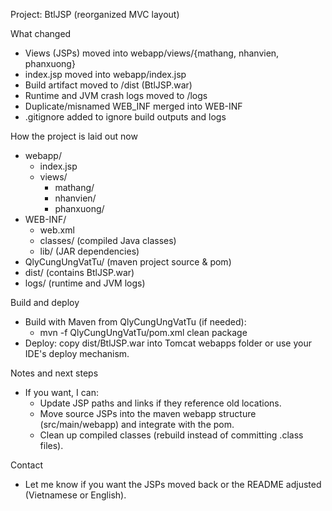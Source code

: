 Project: BtlJSP (reorganized MVC layout)

What changed
- Views (JSPs) moved into webapp/views/{mathang, nhanvien, phanxuong}
- index.jsp moved into webapp/index.jsp
- Build artifact moved to /dist (BtlJSP.war)
- Runtime and JVM crash logs moved to /logs
- Duplicate/misnamed WEB_INF merged into WEB-INF
- .gitignore added to ignore build outputs and logs

How the project is laid out now
- webapp/
  - index.jsp
  - views/
    - mathang/
    - nhanvien/
    - phanxuong/
- WEB-INF/
  - web.xml
  - classes/ (compiled Java classes)
  - lib/ (JAR dependencies)
- QlyCungUngVatTu/ (maven project source & pom)
- dist/ (contains BtlJSP.war)
- logs/ (runtime and JVM logs)

Build and deploy
- Build with Maven from QlyCungUngVatTu (if needed):
  - mvn -f QlyCungUngVatTu/pom.xml clean package
- Deploy: copy dist/BtlJSP.war into Tomcat webapps folder or use your IDE's deploy mechanism.

Notes and next steps
- If you want, I can:
  - Update JSP paths and links if they reference old locations.
  - Move source JSPs into the maven webapp structure (src/main/webapp) and integrate with the pom.
  - Clean up compiled classes (rebuild instead of committing .class files).

Contact
- Let me know if you want the JSPs moved back or the README adjusted (Vietnamese or English).